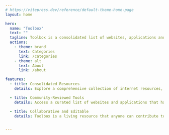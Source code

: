 ```yaml
---
# https://vitepress.dev/reference/default-theme-home-page
layout: home

hero:
  name: "Toolbox"
  text: ""
  tagline: Toolbox is a consolidated list of websites, applications and tools from across the internet.
  actions:
    - theme: brand
      text: Categories
      link: /categories
    - theme: alt
      text: About
      link: /about

features:
  - title: Consolidated Resources
    details: Explore a comprehensive collection of internet resources, all in one place, to make finding the right tool for any task easier and more efficient.

  - title: Community-Reviewed Tools
    details: Access a curated list of websites and applications that have been thoroughly reviewed and recommended by the community for their reliability and usefulness.

  - title: Collaborative and Editable
    details: Toolbox is a living resource that anyone can contribute to. Join our community and help keep the list of tools up-to-date and comprehensive by suggesting new additions or updates.


---
```


